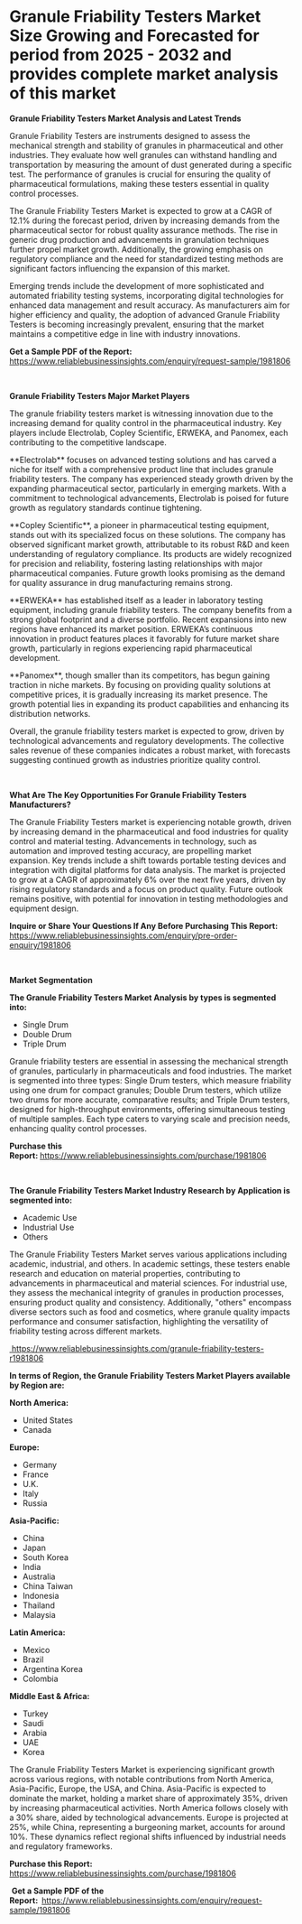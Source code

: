 <p><h1>Granule Friability Testers Market Size Growing and Forecasted for period from 2025 - 2032 and provides complete market analysis of this market</h1></p><p><strong>Granule Friability Testers Market Analysis and Latest Trends</strong></p>
<p><p>Granule Friability Testers are instruments designed to assess the mechanical strength and stability of granules in pharmaceutical and other industries. They evaluate how well granules can withstand handling and transportation by measuring the amount of dust generated during a specific test. The performance of granules is crucial for ensuring the quality of pharmaceutical formulations, making these testers essential in quality control processes.</p><p>The Granule Friability Testers Market is expected to grow at a CAGR of 12.1% during the forecast period, driven by increasing demands from the pharmaceutical sector for robust quality assurance methods. The rise in generic drug production and advancements in granulation techniques further propel market growth. Additionally, the growing emphasis on regulatory compliance and the need for standardized testing methods are significant factors influencing the expansion of this market.</p><p>Emerging trends include the development of more sophisticated and automated friability testing systems, incorporating digital technologies for enhanced data management and result accuracy. As manufacturers aim for higher efficiency and quality, the adoption of advanced Granule Friability Testers is becoming increasingly prevalent, ensuring that the market maintains a competitive edge in line with industry innovations.</p></p>
<p><strong>Get a Sample PDF of the Report:&nbsp;</strong> <a href="https://www.reliablebusinessinsights.com/enquiry/request-sample/1981806?utm_campaign=62&utm_medium=2&utm_source=Github&utm_content=ia&utm_term=16042025&utm_id=granule-friability-testers">https://www.reliablebusinessinsights.com/enquiry/request-sample/1981806</a></p>
<p>&nbsp;</p>
<p><strong>Granule Friability Testers Major Market Players</strong></p>
<p><p>The granule friability testers market is witnessing innovation due to the increasing demand for quality control in the pharmaceutical industry. Key players include Electrolab, Copley Scientific, ERWEKA, and Panomex, each contributing to the competitive landscape.</p><p>**Electrolab** focuses on advanced testing solutions and has carved a niche for itself with a comprehensive product line that includes granule friability testers. The company has experienced steady growth driven by the expanding pharmaceutical sector, particularly in emerging markets. With a commitment to technological advancements, Electrolab is poised for future growth as regulatory standards continue tightening.</p><p>**Copley Scientific**, a pioneer in pharmaceutical testing equipment, stands out with its specialized focus on these solutions. The company has observed significant market growth, attributable to its robust R&D and keen understanding of regulatory compliance. Its products are widely recognized for precision and reliability, fostering lasting relationships with major pharmaceutical companies. Future growth looks promising as the demand for quality assurance in drug manufacturing remains strong.</p><p>**ERWEKA** has established itself as a leader in laboratory testing equipment, including granule friability testers. The company benefits from a strong global footprint and a diverse portfolio. Recent expansions into new regions have enhanced its market position. ERWEKA’s continuous innovation in product features places it favorably for future market share growth, particularly in regions experiencing rapid pharmaceutical development.</p><p>**Panomex**, though smaller than its competitors, has begun gaining traction in niche markets. By focusing on providing quality solutions at competitive prices, it is gradually increasing its market presence. The growth potential lies in expanding its product capabilities and enhancing its distribution networks.</p><p>Overall, the granule friability testers market is expected to grow, driven by technological advancements and regulatory developments. The collective sales revenue of these companies indicates a robust market, with forecasts suggesting continued growth as industries prioritize quality control.</p></p>
<p>&nbsp;</p>
<p><strong>What Are The Key Opportunities For Granule Friability Testers Manufacturers?</strong></p>
<p><p>The Granule Friability Testers market is experiencing notable growth, driven by increasing demand in the pharmaceutical and food industries for quality control and material testing. Advancements in technology, such as automation and improved testing accuracy, are propelling market expansion. Key trends include a shift towards portable testing devices and integration with digital platforms for data analysis. The market is projected to grow at a CAGR of approximately 6% over the next five years, driven by rising regulatory standards and a focus on product quality. Future outlook remains positive, with potential for innovation in testing methodologies and equipment design.</p></p>
<p><strong>Inquire or Share Your Questions If Any Before Purchasing This Report:</strong> <a href="https://www.reliablebusinessinsights.com/enquiry/pre-order-enquiry/1981806?utm_campaign=62&utm_medium=2&utm_source=Github&utm_content=ia&utm_term=16042025&utm_id=granule-friability-testers">https://www.reliablebusinessinsights.com/enquiry/pre-order-enquiry/1981806</a></p>
<p>&nbsp;</p>
<p><strong>Market Segmentation</strong></p>
<p><strong>The Granule Friability Testers Market Analysis by types is segmented into:</strong></p>
<p><ul><li>Single Drum</li><li>Double Drum</li><li>Triple Drum</li></ul></p>
<p><p>Granule friability testers are essential in assessing the mechanical strength of granules, particularly in pharmaceuticals and food industries. The market is segmented into three types: Single Drum testers, which measure friability using one drum for compact granules; Double Drum testers, which utilize two drums for more accurate, comparative results; and Triple Drum testers, designed for high-throughput environments, offering simultaneous testing of multiple samples. Each type caters to varying scale and precision needs, enhancing quality control processes.</p></p>
<p><strong>Purchase this Report:&nbsp;</strong><a href="https://www.reliablebusinessinsights.com/purchase/1981806?utm_campaign=62&utm_medium=2&utm_source=Github&utm_content=ia&utm_term=16042025&utm_id=granule-friability-testers">https://www.reliablebusinessinsights.com/purchase/1981806</a></p>
<p>&nbsp;</p>
<p><strong>The Granule Friability Testers Market Industry Research by Application is segmented into:</strong></p>
<p><ul><li>Academic Use</li><li>Industrial Use</li><li>Others</li></ul></p>
<p><p>The Granule Friability Testers Market serves various applications including academic, industrial, and others. In academic settings, these testers enable research and education on material properties, contributing to advancements in pharmaceutical and material sciences. For industrial use, they assess the mechanical integrity of granules in production processes, ensuring product quality and consistency. Additionally, "others" encompass diverse sectors such as food and cosmetics, where granule quality impacts performance and consumer satisfaction, highlighting the versatility of friability testing across different markets.</p></p>
<p><a href="https://www.reliablebusinessinsights.com/granule-friability-testers-r1981806?utm_campaign=62&utm_medium=2&utm_source=Github&utm_content=ia&utm_term=16042025&utm_id=granule-friability-testers">&nbsp;https://www.reliablebusinessinsights.com/granule-friability-testers-r1981806</a></p>
<p><strong>In terms of Region, the Granule Friability Testers Market Players available by Region are:</strong></p>
<p>
    <p> <strong> North America: </strong>
        <ul>
            <li>United States</li>
            <li>Canada</li>
        </ul>
        </p> 
    <p> <strong> Europe: </strong>
        <ul>
            <li>Germany</li>
            <li>France</li>
            <li>U.K.</li>
            <li>Italy</li>
            <li>Russia</li>
        </ul>
        </p> 
    <p> <strong> Asia-Pacific: </strong>
        <ul>
            <li>China</li>
            <li>Japan</li>
            <li>South Korea</li>
            <li>India</li>
            <li>Australia</li>
            <li>China Taiwan</li>
            <li>Indonesia</li>
            <li>Thailand</li>
            <li>Malaysia</li>
        </ul>
        </p> 
    <p> <strong> Latin America: </strong>
        <ul>
            <li>Mexico</li>
            <li>Brazil</li>
            <li>Argentina Korea</li>
            <li>Colombia</li>
        </ul>
        </p> 
    <p> <strong> Middle East & Africa: </strong>
        <ul>
            <li>Turkey</li>
            <li>Saudi</li>
            <li>Arabia</li>
            <li>UAE</li>
            <li>Korea</li>
        </ul>
    </p>
    </p>
<p><p>The Granule Friability Testers Market is experiencing significant growth across various regions, with notable contributions from North America, Asia-Pacific, Europe, the USA, and China. Asia-Pacific is expected to dominate the market, holding a market share of approximately 35%, driven by increasing pharmaceutical activities. North America follows closely with a 30% share, aided by technological advancements. Europe is projected at 25%, while China, representing a burgeoning market, accounts for around 10%. These dynamics reflect regional shifts influenced by industrial needs and regulatory frameworks.</p></p>
<p><strong>Purchase this Report: </strong><a href="https://www.reliablebusinessinsights.com/purchase/1981806?utm_campaign=62&utm_medium=2&utm_source=Github&utm_content=ia&utm_term=16042025&utm_id=granule-friability-testers">https://www.reliablebusinessinsights.com/purchase/1981806</a></p>
<p>&nbsp;<strong>Get a Sample PDF of the Report:&nbsp;&nbsp;</strong><a href="https://www.reliablebusinessinsights.com/enquiry/request-sample/1981806?utm_campaign=62&utm_medium=2&utm_source=Github&utm_content=ia&utm_term=16042025&utm_id=granule-friability-testers">https://www.reliablebusinessinsights.com/enquiry/request-sample/1981806</a></p>
<p><strong></strong></p>
<p><p></p><p></p><p></p></p>